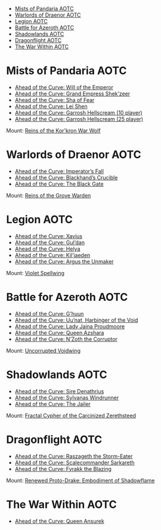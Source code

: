 

- [Mists of Pandaria AOTC](#mists-of-pandaria-aotc)
- [Warlords of Draenor AOTC](#warlords-of-draenor-aotc)
- [Legion AOTC](#legion-aotc)
- [Battle for Azeroth AOTC](#battle-for-azeroth-aotc)
- [Shadowlands AOTC](#shadowlands-aotc)
- [Dragonflight AOTC](#dragonflight-aotc)
- [The War Within AOTC](#the-war-within-aotc)


# Mists of Pandaria AOTC

- [Ahead of the Curve: Will of the Emperor](https://www.wowhead.com/achievement=6954/ahead-of-the-curve-will-of-the-emperor)
- [Ahead of the Curve: Grand Empress Shek’zeer](https://www.wowhead.com/achievement=8246/ahead-of-the-curve-grand-empress-shekzeer)
- [Ahead of the Curve: Sha of Fear](https://www.wowhead.com/achievement=8248/ahead-of-the-curve-sha-of-fear)
- [Ahead of the Curve: Lei Shen](https://www.wowhead.com/achievement=8249/ahead-of-the-curve-lei-shen)
- [Ahead of the Curve: Garrosh Hellscream (10 player)](https://www.wowhead.com/achievement=8398/ahead-of-the-curve-garrosh-hellscream-10-player)
- [Ahead of the Curve: Garrosh Hellscream (25 player)](https://www.wowhead.com/achievement=8399/ahead-of-the-curve-garrosh-hellscream-25-player)

Mount: [Reins of the Kor'kron War Wolf](https://www.wowhead.com/item=104246/reins-of-the-korkron-war-wolf)


# Warlords of Draenor AOTC

- [Ahead of the Curve: Imperator’s Fall](https://www.wowhead.com/achievement=9441/ahead-of-the-curve-imperators-fall)
- [Ahead of the Curve: Blackhand’s Crucible](https://www.wowhead.com/achievement=9444/ahead-of-the-curve-blackhands-crucible)
- [Ahead of the Curve: The Black Gate](https://www.wowhead.com/achievement=10044/ahead-of-the-curve-the-black-gate)

Mount: [Reins of the Grove Warden](https://www.wowhead.com/item=128422/reins-of-the-grove-warden)

# Legion AOTC

- [Ahead of the Curve: Xavius](https://www.wowhead.com/achievement=11194/ahead-of-the-curve-xavius)
- [Ahead of the Curve: Gul’dan](https://www.wowhead.com/achievement=11195/ahead-of-the-curve-guldan)
- [Ahead of the Curve: Helya](https://www.wowhead.com/achievement=11581/ahead-of-the-curve-helya)
- [Ahead of the Curve: Kil’jaeden](https://www.wowhead.com/achievement=11874/ahead-of-the-curve-kiljaeden)
- [Ahead of the Curve: Argus the Unmaker](https://www.wowhead.com/achievement=12110/ahead-of-the-curve-argus-the-unmaker)

Mount: [Violet Spellwing](https://www.wowhead.com/spell=253639/violet-spellwing)



# Battle for Azeroth AOTC

- [Ahead of the Curve: G’huun](https://www.wowhead.com/achievement=12536/ahead-of-the-curve-ghuun)
- [Ahead of the Curve: Uu’nat, Harbinger of the Void](https://www.wowhead.com/achievement=13418/ahead-of-the-curve-uunat-harbinger-of-the-void)
- [Ahead of the Curve: Lady Jaina Proudmoore](https://www.wowhead.com/achievement=13322/ahead-of-the-curve-lady-jaina-proudmoore)
- [Ahead of the Curve: Queen Azshara](https://www.wowhead.com/achievement=13784/ahead-of-the-curve-queen-azshara)
- [Ahead of the Curve: N’Zoth the Corruptor](https://www.wowhead.com/achievement=14068/ahead-of-the-curve-nzoth-the-corruptor)

Mount: [Uncorrupted Voidwing](https://www.wowhead.com/item=174862/uncorrupted-voidwing)


# Shadowlands AOTC

- [Ahead of the Curve: Sire Denathrius](https://www.wowhead.com/achievement=14460/ahead-of-the-curve-sire-denathrius)
- [Ahead of the Curve: Sylvanas Windrunner](https://www.wowhead.com/achievement=15134/ahead-of-the-curve-sylvanas-windrunner)
- [Ahead of the Curve: The Jailer](https://www.wowhead.com/achievement=15470/ahead-of-the-curve-the-jailer)

Mount: [Fractal Cypher of the Carcinized Zerethsteed](https://www.wowhead.com/item=190771/fractal-cypher-of-the-carcinized-zerethsteed)

# Dragonflight AOTC

- [Ahead of the Curve: Raszageth the Storm-Eater](https://www.wowhead.com/achievement=17107/ahead-of-the-curve-raszageth-the-storm-eater)
- [Ahead of the Curve: Scalecommander Sarkareth](https://www.wowhead.com/achievement=18253/ahead-of-the-curve-scalecommander-sarkareth)
- [Ahead of the Curve: Fyrakk the Blazing](https://www.wowhead.com/achievement=19350/ahead-of-the-curve-fyrakk-the-blazing)

Mount: [Renewed Proto-Drake: Embodiment of Shadowflame](https://www.wowhead.com/item=210537/renewed-proto-drake-embodiment-of-shadowflame)

# The War Within AOTC

- [Ahead of the Curve: Queen Ansurek](https://www.wowhead.com/achievement=40253/ahead-of-the-curve-queen-ansurek)

